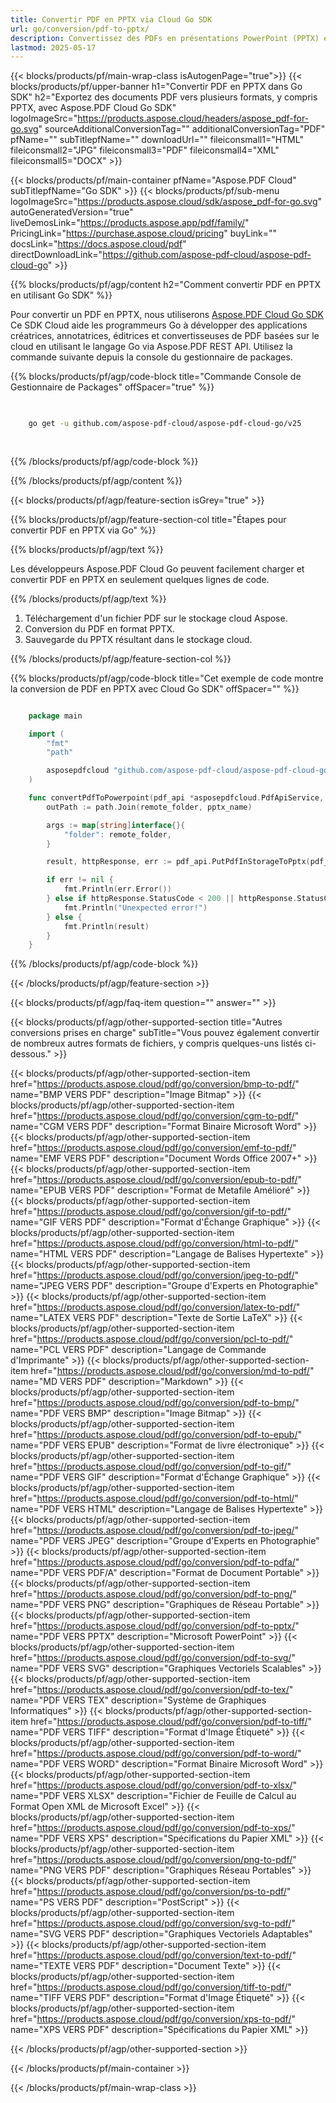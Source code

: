 ```yaml
---
title: Convertir PDF en PPTX via Cloud Go SDK
url: go/conversion/pdf-to-pptx/
description: Convertissez des PDFs en présentations PowerPoint (PPTX) en utilisant Aspose.PDF Cloud SDK en Go.
lastmod: 2025-05-17
---
```


{{< blocks/products/pf/main-wrap-class isAutogenPage="true">}}
{{< blocks/products/pf/upper-banner h1="Convertir PDF en PPTX dans Go SDK" h2="Exportez des documents PDF vers plusieurs formats, y compris PPTX, avec Aspose.PDF Cloud Go SDK" logoImageSrc="https://products.aspose.cloud/headers/aspose_pdf-for-go.svg" sourceAdditionalConversionTag="" additionalConversionTag="PDF" pfName="" subTitlepfName="" downloadUrl="" fileiconsmall1="HTML" fileiconsmall2="JPG" fileiconsmall3="PDF" fileiconsmall4="XML" fileiconsmall5="DOCX" >}}

{{< blocks/products/pf/main-container pfName="Aspose.PDF Cloud" subTitlepfName="Go SDK" >}}
{{< blocks/products/pf/sub-menu logoImageSrc="https://products.aspose.cloud/sdk/aspose_pdf-for-go.svg"
autoGeneratedVersion="true"
liveDemosLink="https://products.aspose.app/pdf/family/" PricingLink="https://purchase.aspose.cloud/pricing" buyLink="" docsLink="https://docs.aspose.cloud/pdf"  directDownloadLink="https://github.com/aspose-pdf-cloud/aspose-pdf-cloud-go" >}}

{{% blocks/products/pf/agp/content h2="Comment convertir PDF en PPTX en utilisant Go SDK" %}}

Pour convertir un PDF en PPTX, nous utiliserons
[Aspose.PDF Cloud Go SDK](https://products.aspose.cloud/pdf/go/)
Ce SDK Cloud aide les programmeurs Go à développer des applications créatrices, annotatrices, éditrices et convertisseuses de PDF basées sur le cloud en utilisant le langage Go via Aspose.PDF REST API. Utilisez la commande suivante depuis la console du gestionnaire de packages.

{{% blocks/products/pf/agp/code-block title="Commande Console de Gestionnaire de Packages" offSpacer="true" %}}

```bash

     
    go get -u github.com/aspose-pdf-cloud/aspose-pdf-cloud-go/v25
     
     

```

{{% /blocks/products/pf/agp/code-block %}}

{{% /blocks/products/pf/agp/content %}}

{{< blocks/products/pf/agp/feature-section isGrey="true" >}}

{{% blocks/products/pf/agp/feature-section-col title="Étapes pour convertir PDF en PPTX via Go" %}}

{{% blocks/products/pf/agp/text %}}

Les développeurs Aspose.PDF Cloud Go peuvent facilement charger et convertir PDF en PPTX en seulement quelques lignes de code.

{{% /blocks/products/pf/agp/text %}}

1. Téléchargement d'un fichier PDF sur le stockage cloud Aspose.
1. Conversion du PDF en format PPTX.
1. Sauvegarde du PPTX résultant dans le stockage cloud.

{{% /blocks/products/pf/agp/feature-section-col %}}

{{% blocks/products/pf/agp/code-block title="Cet exemple de code montre la conversion de PDF en PPTX avec Cloud Go SDK" offSpacer="" %}}

```go

    package main

    import (
        "fmt"
        "path"

        asposepdfcloud "github.com/aspose-pdf-cloud/aspose-pdf-cloud-go/v25"
    )

    func convertPdfToPowerpoint(pdf_api *asposepdfcloud.PdfApiService, pdf_name string, pptx_name string, remote_folder string) {
        outPath := path.Join(remote_folder, pptx_name)

        args := map[string]interface{}{
            "folder": remote_folder,
        }

        result, httpResponse, err := pdf_api.PutPdfInStorageToPptx(pdf_name, outPath, args)

        if err != nil {
            fmt.Println(err.Error())
        } else if httpResponse.StatusCode < 200 || httpResponse.StatusCode > 299 {
            fmt.Println("Unexpected error!")
        } else {
            fmt.Println(result)
        }
    }
```

{{% /blocks/products/pf/agp/code-block %}}

{{< /blocks/products/pf/agp/feature-section >}}

{{< blocks/products/pf/agp/faq-item question="" answer="" >}}

{{< blocks/products/pf/agp/other-supported-section title="Autres conversions prises en charge" subTitle="Vous pouvez également convertir de nombreux autres formats de fichiers, y compris quelques-uns listés ci-dessous." >}}

{{< blocks/products/pf/agp/other-supported-section-item href="https://products.aspose.cloud/pdf/go/conversion/bmp-to-pdf/" name="BMP VERS PDF" description="Image Bitmap" >}}
{{< blocks/products/pf/agp/other-supported-section-item href="https://products.aspose.cloud/pdf/go/conversion/cgm-to-pdf/" name="CGM VERS PDF" description="Format Binaire Microsoft Word" >}}
{{< blocks/products/pf/agp/other-supported-section-item href="https://products.aspose.cloud/pdf/go/conversion/emf-to-pdf/" name="EMF VERS PDF" description="Document Words Office 2007+" >}}
{{< blocks/products/pf/agp/other-supported-section-item href="https://products.aspose.cloud/pdf/go/conversion/epub-to-pdf/" name="EPUB VERS PDF" description="Format de Metafile Amélioré" >}}
{{< blocks/products/pf/agp/other-supported-section-item href="https://products.aspose.cloud/pdf/go/conversion/gif-to-pdf/" name="GIF VERS PDF" description="Format d'Échange Graphique" >}}
{{< blocks/products/pf/agp/other-supported-section-item href="https://products.aspose.cloud/pdf/go/conversion/html-to-pdf/" name="HTML VERS PDF" description="Langage de Balises Hypertexte" >}}
{{< blocks/products/pf/agp/other-supported-section-item href="https://products.aspose.cloud/pdf/go/conversion/jpeg-to-pdf/" name="JPEG VERS PDF" description="Groupe d'Experts en Photographie" >}}
{{< blocks/products/pf/agp/other-supported-section-item href="https://products.aspose.cloud/pdf/go/conversion/latex-to-pdf/" name="LATEX VERS PDF" description="Texte de Sortie LaTeX" >}}
{{< blocks/products/pf/agp/other-supported-section-item href="https://products.aspose.cloud/pdf/go/conversion/pcl-to-pdf/" name="PCL VERS PDF" description="Langage de Commande d'Imprimante" >}}
{{< blocks/products/pf/agp/other-supported-section-item href="https://products.aspose.cloud/pdf/go/conversion/md-to-pdf/" name="MD VERS PDF" description="Markdown" >}}
{{< blocks/products/pf/agp/other-supported-section-item href="https://products.aspose.cloud/pdf/go/conversion/pdf-to-bmp/" name="PDF VERS BMP" description="Image Bitmap" >}}
{{< blocks/products/pf/agp/other-supported-section-item href="https://products.aspose.cloud/pdf/go/conversion/pdf-to-epub/" name="PDF VERS EPUB" description="Format de livre électronique" >}}
{{< blocks/products/pf/agp/other-supported-section-item href="https://products.aspose.cloud/pdf/go/conversion/pdf-to-gif/" name="PDF VERS GIF" description="Format d'Échange Graphique" >}}
{{< blocks/products/pf/agp/other-supported-section-item href="https://products.aspose.cloud/pdf/go/conversion/pdf-to-html/" name="PDF VERS HTML" description="Langage de Balises Hypertexte" >}}
{{< blocks/products/pf/agp/other-supported-section-item href="https://products.aspose.cloud/pdf/go/conversion/pdf-to-jpeg/" name="PDF VERS JPEG" description="Groupe d'Experts en Photographie" >}}
{{< blocks/products/pf/agp/other-supported-section-item href="https://products.aspose.cloud/pdf/go/conversion/pdf-to-pdfa/" name="PDF VERS PDF/A" description="Format de Document Portable" >}}
{{< blocks/products/pf/agp/other-supported-section-item href="https://products.aspose.cloud/pdf/go/conversion/pdf-to-png/" name="PDF VERS PNG" description="Graphiques de Réseau Portable" >}}
{{< blocks/products/pf/agp/other-supported-section-item href="https://products.aspose.cloud/pdf/go/conversion/pdf-to-pptx/" name="PDF VERS PPTX" description="Microsoft PowerPoint" >}}
{{< blocks/products/pf/agp/other-supported-section-item href="https://products.aspose.cloud/pdf/go/conversion/pdf-to-svg/" name="PDF VERS SVG" description="Graphiques Vectoriels Scalables" >}}
{{< blocks/products/pf/agp/other-supported-section-item href="https://products.aspose.cloud/pdf/go/conversion/pdf-to-tex/" name="PDF VERS TEX" description="Système de Graphiques Informatiques" >}}
{{< blocks/products/pf/agp/other-supported-section-item href="https://products.aspose.cloud/pdf/go/conversion/pdf-to-tiff/" name="PDF VERS TIFF" description="Format d'Image Étiqueté" >}}
{{< blocks/products/pf/agp/other-supported-section-item href="https://products.aspose.cloud/pdf/go/conversion/pdf-to-word/" name="PDF VERS WORD" description="Format Binaire Microsoft Word" >}}
{{< blocks/products/pf/agp/other-supported-section-item href="https://products.aspose.cloud/pdf/go/conversion/pdf-to-xlsx/" name="PDF VERS XLSX" description="Fichier de Feuille de Calcul au Format Open XML de Microsoft Excel" >}}
{{< blocks/products/pf/agp/other-supported-section-item href="https://products.aspose.cloud/pdf/go/conversion/pdf-to-xps/" name="PDF VERS XPS" description="Spécifications du Papier XML" >}}
{{< blocks/products/pf/agp/other-supported-section-item href="https://products.aspose.cloud/pdf/go/conversion/png-to-pdf/" name="PNG VERS PDF" description="Graphiques Réseau Portables" >}}
{{< blocks/products/pf/agp/other-supported-section-item href="https://products.aspose.cloud/pdf/go/conversion/ps-to-pdf/" name="PS VERS PDF" description="PostScript" >}}
{{< blocks/products/pf/agp/other-supported-section-item href="https://products.aspose.cloud/pdf/go/conversion/svg-to-pdf/" name="SVG VERS PDF" description="Graphiques Vectoriels Adaptables" >}}
{{< blocks/products/pf/agp/other-supported-section-item href="https://products.aspose.cloud/pdf/go/conversion/text-to-pdf/" name="TEXTE VERS PDF" description="Document Texte" >}}
{{< blocks/products/pf/agp/other-supported-section-item href="https://products.aspose.cloud/pdf/go/conversion/tiff-to-pdf/" name="TIFF VERS PDF" description="Format d'Image Étiqueté" >}}
{{< blocks/products/pf/agp/other-supported-section-item href="https://products.aspose.cloud/pdf/go/conversion/xps-to-pdf/" name="XPS VERS PDF" description="Spécifications du Papier XML" >}}

{{< /blocks/products/pf/agp/other-supported-section >}}

{{< /blocks/products/pf/main-container >}}

{{< /blocks/products/pf/main-wrap-class >}}
